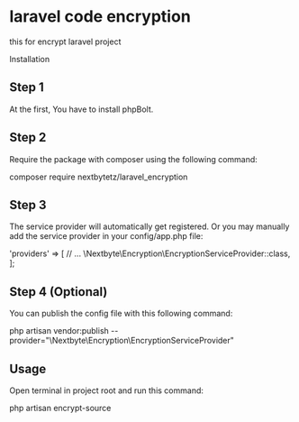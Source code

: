 # laravel code encryption
this for encrypt laravel project 



Installation
## Step 1
At the first, You have to install phpBolt.

## Step 2
Require the package with composer using the following command:

composer require nextbytetz/laravel_encryption
## Step 3
The service provider will automatically get registered. Or you may manually add the service provider in your config/app.php file:

'providers' => [
    // ...
    \Nextbyte\Encryption\EncryptionServiceProvider::class,
];

## Step 4 (Optional)
You can publish the config file with this following command:

php artisan vendor:publish --provider="\Nextbyte\Encryption\EncryptionServiceProvider"

## Usage
Open terminal in project root and run this command:

php artisan encrypt-source
